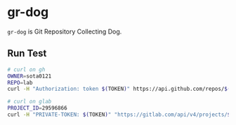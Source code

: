 # gr-dog

`gr-dog` is Git Repository Collecting Dog.

## Run Test

```bash
# curl on gh
OWNER=sota0121
REPO=lab
curl -H "Authorization: token $(TOKEN)" https://api.github.com/repos/$(OWNER)/$(REPO)/commits

# curl on glab
PROJECT_ID=29596866
curl -H "PRIVATE-TOKEN: $(TOKEN)" "https://gitlab.com/api/v4/projects/$(PROJECT_ID)/repository/commits" | jq .
```


